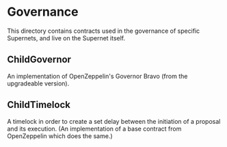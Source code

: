 # Governance

This directory contains contracts used in the governance of specific Supernets, and live on the Supernet itself.

## ChildGovernor

An implementation of OpenZeppelin's Governor Bravo (from the upgradeable version).

## ChildTimelock

A timelock in order to create a set delay between the initiation of a proposal and its execution. (An implementation of a base contract from OpenZeppelin which does the same.)